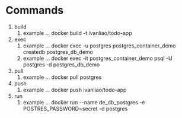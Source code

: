 # Commands
1. build
   1. example ... docker build -t ivanliao/todo-app
2. exec
   1. example ... docker exec -u postgres postgres_container_demo createdb postgres_db_demo
   2. example ... docker exec -it postgres_container_demo psql -U postgres -d postgres_db_demo
3. pull
   1. example ... docker pull postgres
4. push
   1. example ... docker push ivanliao/todo-app
5. run
   1. example ... docker run --name de_db_postgres -e POSTRES_PASSWORD=secret -d postgres